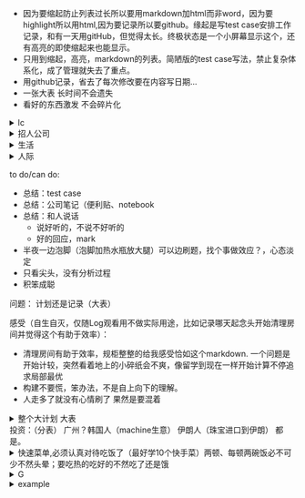 * 因为要缩起防止列表过长所以要用markdown加html而非word，因为要highlight所以用html,因为要记录所以要github。缘起是写test case安排工作记录，和有一天用gitHub，但觉得太长。终极状态是一个小屏幕显示这个，还有高亮的即使缩起来也能显示。
* 只用到缩起，高亮，markdown的列表。简陋版的test case写法，禁止复杂体系化，成了管理就失去了重点。
* 用github记录，省去了每次修改要在内容写日期...
* 一张大表 长时间不会遗失
* 看好的东西激发 不会碎片化

<details>
  <summary>lc</summary>

       实验：
          举例
          先全部想一遍，再集中实现
          一遍一遍，好懂的实现、checkNull、语法问题get put等
          有的用API，有的用意更纯碎（比如二分搜索）
       (all leetcode good tags included)
       hash（两棵树）
          api
              注意进出的重复
          练习3
       linkedlist（后门）
          api
          练习3
       array（红绿灯）
          api
          练习3
       →tree（路）  
          api
          练习3
       →recursion（芯片公司大楼）  
          api
          练习3
       binary search（草地）
          api
              大api是模板。主旨是缩小范围、或者丢弃不要的。二者总结合一，但现在以前者为主，不然游移不定。混沌缩小或者去除。
              找出【标准】，能定夺的那一步（即决定end=mid/start=mid的那一步）。最基本的有序数列自带标准。（由旋转数组那一题导出，那题标准是“一个有序片段”）。一般都直觉解决，这一点在找不到线索的时候用。
          附加信息（非api）：
              复杂度lgN一定是它。
              四重境界
          todo:
              高级境界
          练习3
       DP（红石头）
          api
          练习3
       →DFS（10栋大门）
          api
          练习3
       →BFS（10栋大门）
          api
          练习3
       Stack（楼梯）
          api
          练习3
       Graph（茶水间）
          api
          练习3
       回溯（工位）
          api
          练习3
       Union find（工会）
          api
          练习3
       Trie（名牌）
          api
          练习3
       
       - 记忆，内部消化
       
       more...按公司，按记忆  
       材料 班 书
       难度：早晚、运气


</details>

<details>
  <summary>招人公司</summary>
  
  100个面试 http://www.1point3acres.com/bbs/home.php?mod=space&uid=101110&do=thread&view=me&type=thread&order=dateline&from=space&page=5

    1. 几率大：
        1.1 狂招人（因为我有这个大实习，面试可以拿个遍，所以大量招人不是重点，重点是会简单（或者甚至找到大量面过这个人的帖子））
            gg cloud（http://www.1point3acres.com/bbs/thread-435435-1-1.html 以及search）
            facebook(一个同校竞争就保证有面试。一锤子买卖，必进)
            oracle cloud
            uber rider? freight?
            upgrade急速扩张（http://www.1point3acres.com/bbs/thread-433880-1-1.html）
            oracle还是在大量招人，不要忽略了,之前也说他家今年大量招（http://www.1point3acres.com/bbs/thread-172476-1-1.html 很多人面试的）
            Dropbox（公司在扩建，机会多多）（http://www.1point3acres.com/bbs/thread-434712-1-1.html）
        1.2 面试简单
            ibm(学姐，分组面会更容易。招人最细是小组消息，这种有熟人其实最容易，如同appfolio.排个序)
            amazon?
            yahoo?
            blackrock“bar 不高”(http://www.1point3acres.com/bbs/forum.php?mod=viewthread&tid=435102#lastpost)
    2. 大公司
    3. 小公司
    4. 价值排序
          GG
          大公司
          Hot startup
          小公司
    面试不难，跟其他人一样。难的是是拿面试。。。

 </details>



<details>
  <summary>生活</summary>

    1. 腿
        - 今日发现塔扇刺骨。原因回顾：现在腿差一些就没知觉，膝盖脚踝疼，但刚开始实习没有，甚至还能吹风扇只是感觉全身有些冷所以买了被子。
        timeline：
        腿在公司冷（一般），在家里不太冷？不记得了
        塔扇
        近来买的各种保暖
        
        - 日记
            - 今日夹水瓶、水袋，很容易入睡，但醒来腿麻了
            - 生姜，电热毯
        
        这样看来，原因是塔扇。塔扇买是因为那个电扇吵。买电扇是因为晚上热。这个床垫吸热。所以要睡地板，塔扇不吹，至少要摇头。
        今天凌晨冻醒，裹紧被子，感觉好多了，感觉就是在学校睡觉的感觉，跟酸麻一点关系都没有，膝盖脚踝特变严重是因为没有脂肪冻的厉害。原因在于保暖根本不在运动。腿要比身体冷10度。用生姜吧
        
   
        
        
            - 加热（高于体温，毯子、保暖不够）
                - 家里
                    - 电热毯
                -【带热水袋出门】（出门热水很少，但充电哪都有。留在家用处不大）
                
                    
        - 观察：
            - 泡脚加烫大腿，即使不疼大脑也满身汗。身体虚是根本原因？
    2. 吃
        - 要吃好的，认真对待这件事
            - 快手菜
                - 西红柿炒鸡蛋都不能做，要买锅
    3. 睡好
    4. 房间整理，心里舒服效率也高
        - lables for achive. 学习、电子、生活...achive和有可能用会需要权衡，但一切工程复杂后都难以管控的
        - edc（像背包管理）:桌面、地板spare space管理：最常用最基本的的放。

 </details>
 
 <details>
  <summary> 人际 </summary>

    xin的问问题，暑假以来长久的放松一下就紧张压上来了，不知道他要做什么：同济压力是，身边的人都比你聪明（像面对大混混、面对徐聪）甚至还都对你有敌意。上班感觉不到是因为关系松散、没什么学业紧迫的压力。而且不喜欢就不接触
</details>
 
 
to do/can do:
- 总结：test case
- 总结：公司笔记（便利贴、notebook
- 总结：和人说话
    - 说好听的，不说不好听的
    - 好的回应，mark
- 半夜一边泡脚（泡脚加热水瓶放大腿）可以边刷题，找个事做效应？，心态淡定
- 只看尖头，没有分析过程
- 积笨成聪

 问题：
 计划还是记录（大表）
 
 感受（自生自灭，仅随Log观看用不做实际用途，比如记录哪天起念头开始清理房间并觉得这个有助于效率）：
 - 清理房间有助于效率，规柜整整的给我感受恰如这个markdown. 一个问题是开始计较，突然看着地上的小碎纸会不爽，像留学到现在一样开始计算不停追求局部最优
 - 构建不要慌，笨办法，不是自上向下的理解。
 - 人走多了就没有心情刷了 果然是要混着

<details>
<summary> 整个大计划 大表</summary>
  <p>
  1. 回国 ms, amazon, ...再好回来L1
  </p>
</details>
投资：（分表）
广州？韩国人（machine生意） 伊朗人（珠宝进口到伊朗） 都是。

<details>
  <summary> 快速菜单,必须认真对待吃饭了（最好学10个快手菜）两顿、每顿两碗饭必不可少不然头晕；要吃热的吃好的不然吃了还是饿</summary>
  
      - 小：
          - 泡面加蛋
          - 炒饭
          - 黑芝麻糊
          - 凉面热干面
          - 饭加肉酱
          - 蛋花
          - 蒸包子、饺子
          - 蒸煮饺子、蒸饺子
      - 大：
          - 粉蒸肉
          - 煲仔饭
          
      - 观察：
          - 甜、咸都不好吃，要辣、酸
</details>

<details>
  <summary> G </summary>

        1. 思考你要仔细，决定要坚决
</details>

<details>
  <summary> example </summary>

        1. hi  
        2. ho<mark>sss</mark>  
        3. <mark> mi  </mark>  
        4. dsadas
        5. fsdfsd
</details>
